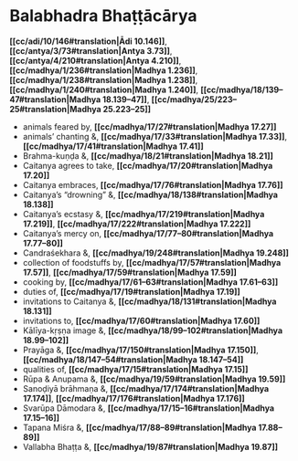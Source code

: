 # Balabhadra Bhaṭṭācārya

**[[cc/adi/10/146#translation|Ādi 10.146]]**, **[[cc/antya/3/73#translation|Antya 3.73]]**, **[[cc/antya/4/210#translation|Antya 4.210]]**, **[[cc/madhya/1/236#translation|Madhya 1.236]]**, **[[cc/madhya/1/238#translation|Madhya 1.238]]**, **[[cc/madhya/1/240#translation|Madhya 1.240]]**, **[[cc/madhya/18/139–47#translation|Madhya 18.139–47]]**, **[[cc/madhya/25/223–25#translation|Madhya 25.223–25]]**

* animals feared by, **[[cc/madhya/17/27#translation|Madhya 17.27]]**
* animals’ chanting &, **[[cc/madhya/17/33#translation|Madhya 17.33]]**, **[[cc/madhya/17/41#translation|Madhya 17.41]]**
* Brahma-kuṇḍa &, **[[cc/madhya/18/21#translation|Madhya 18.21]]**
* Caitanya agrees to take, **[[cc/madhya/17/20#translation|Madhya 17.20]]**
* Caitanya embraces, **[[cc/madhya/17/76#translation|Madhya 17.76]]**
* Caitanya’s “drowning” &, **[[cc/madhya/18/138#translation|Madhya 18.138]]**
* Caitanya’s ecstasy &, **[[cc/madhya/17/219#translation|Madhya 17.219]]**, **[[cc/madhya/17/222#translation|Madhya 17.222]]**
* Caitanya’s mercy on, **[[cc/madhya/17/77–80#translation|Madhya 17.77–80]]**
* Candraśekhara &, **[[cc/madhya/19/248#translation|Madhya 19.248]]**
* collection of foodstuffs by, **[[cc/madhya/17/57#translation|Madhya 17.57]]**, **[[cc/madhya/17/59#translation|Madhya 17.59]]**
* cooking by, **[[cc/madhya/17/61–63#translation|Madhya 17.61–63]]**
* duties of, **[[cc/madhya/17/19#translation|Madhya 17.19]]**
* invitations to Caitanya &, **[[cc/madhya/18/131#translation|Madhya 18.131]]**
* invitations to, **[[cc/madhya/17/60#translation|Madhya 17.60]]**
* Kālīya-kṛṣṇa image &, **[[cc/madhya/18/99–102#translation|Madhya 18.99–102]]**
* Prayāga &, **[[cc/madhya/17/150#translation|Madhya 17.150]]**, **[[cc/madhya/18/147–54#translation|Madhya 18.147–54]]**
* qualities of, **[[cc/madhya/17/15#translation|Madhya 17.15]]**
* Rūpa & Anupama &, **[[cc/madhya/19/59#translation|Madhya 19.59]]**
* Sanoḍiyā brāhmaṇa &, **[[cc/madhya/17/174#translation|Madhya 17.174]]**, **[[cc/madhya/17/176#translation|Madhya 17.176]]**
* Svarūpa Dāmodara &, **[[cc/madhya/17/15–16#translation|Madhya 17.15–16]]**
* Tapana Miśra &, **[[cc/madhya/17/88–89#translation|Madhya 17.88–89]]**
* Vallabha Bhaṭṭa &, **[[cc/madhya/19/87#translation|Madhya 19.87]]**
